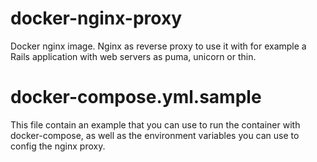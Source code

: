 # docker-nginx-proxy
Docker nginx image. Nginx as reverse proxy to use it with for example a Rails application with web servers as puma, unicorn or thin.

# docker-compose.yml.sample

This file contain an example that you can use to run the container with docker-compose, as well as the environment variables you can use to config the nginx proxy.
